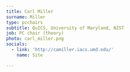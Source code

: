 ```yaml
---
title: Carl Miller
surname: Miller
type: pcchairs
subtitle: QuICS, University of Maryland, NIST
job: PC chair (theory)
photo: carl_miller.png
socials:
  - link: 'http://camiller.iacs.umd.edu/'
    name: Site

---
```

